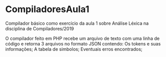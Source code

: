 # CompiladoresAula1

Compilador básico como exercício da aula 1 sobre Análise Léxica na disciplina de Compiladores/2019

O compilador feito em PHP recebe um arquivo de texto com uma linha de código e retorna 3 arquivos no formato JSON contendo: Os tokens e suas informações; A tabela de simbolos; Eventuais erros encontrados;
